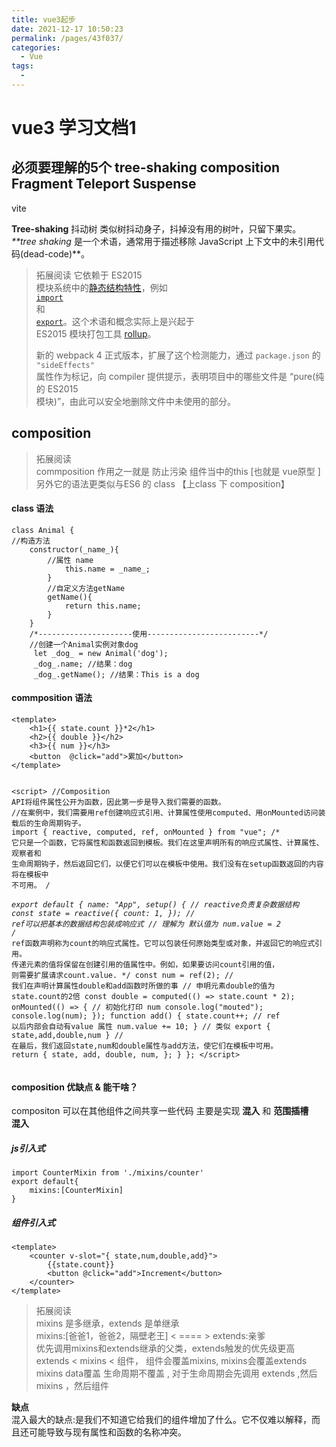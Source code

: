 ```yaml
---
title: vue3起步
date: 2021-12-17 10:50:23
permalink: /pages/43f037/
categories:
  - Vue
tags:
  - 
---
```


<h1 id="vue3-学习文档1">vue3 学习文档1</h1>
<h2 id="必须要理解的5个-tree-shaking-composition--fragment-teleport-suspense">必须要理解的5个 tree-shaking composition  Fragment Teleport Suspense</h2>
<p>vite</p>
<p><strong>Tree-shaking</strong> 抖动树  类似树抖动身子，抖掉没有用的树叶，只留下果实。<br>
<em>**tree shaking</em>  是一个术语，通常用于描述移除 JavaScript 上下文中的未引用代码(dead-code)**。</p>
<blockquote>
<p>拓展阅读 它依赖于 ES2015<br>
模块系统中的<a href="http://exploringjs.com/es6/ch_modules.html#static-module-structure">静态结构特性</a>，例如<br>
<a href="https://developer.mozilla.org/en-US/docs/Web/JavaScript/Reference/Statements/import"><code>import</code></a><br>
和<br>
<a href="https://developer.mozilla.org/en-US/docs/Web/JavaScript/Reference/Statements/export"><code>export</code></a>。这个术语和概念实际上是兴起于<br>
ES2015 模块打包工具  <a href="https://github.com/rollup/rollup">rollup</a>。</p>
<p>新的 webpack 4 正式版本，扩展了这个检测能力，通过  <code>package.json</code>  的  <code>"sideEffects"</code><br>
属性作为标记，向 compiler 提供提示，表明项目中的哪些文件是 “pure(纯的 ES2015<br>
模块)”，由此可以安全地删除文件中未使用的部分。</p>
</blockquote>
<h2 id="composition">composition</h2>
<blockquote>
<p>拓展阅读<br>
commposition 作用之一就是 防止污染 组件当中的this [也就是 vue原型 ]<br>
另外它的语法更类似与ES6 的 class  【上class 下 composition】</p>
</blockquote>
<h4 id="class-语法">class 语法</h4>
<pre><code>class Animal { 
//构造方法  
    constructor(_name_){ 
	    //属性 name 
		    this.name = _name_;  
        } 
        //自定义方法getName 
        getName(){ 
            return this.name;  
        }  
    }
    /*---------------------使用-------------------------*/
    //创建一个Animal实例对象dog  
	 let _dog_ = new Animal('dog');  
	 _dog_.name; //结果：dog  
	 _dog_.getName(); //结果：This is a dog
</code></pre>
<h4 id="commposition--语法">commposition  语法</h4>
<pre><code>&lt;template&gt;
	&lt;h1&gt;{{ state.count }}*2&lt;/h1&gt;
	&lt;h2&gt;{{ double }}&lt;/h2&gt;
	&lt;h3&gt;{{ num }}&lt;/h3&gt;
	&lt;button  @click="add"&gt;累加&lt;/button&gt;
&lt;/template&gt;

&lt;script&gt;
//Composition API将组件属性公开为函数，因此第一步是导入我们需要的函数。
//在案例中，我们需要用ref创建响应式引用、计算属性使用computed、用onMounted访问装载后的生命周期钩子。
import { reactive, computed, ref, onMounted } from  "vue";
/*
它只是一个函数，它将属性和函数返回到模板。我们在这里声明所有的响应式属性、计算属性、观察者和
生命周期钩子，然后返回它们，以便它们可以在模板中使用。我们没有在setup函数返回的内容将在模板中
不可用。
*/	  
export  default {
	name: "App",
	setup() {
	// reactive负责复杂数据结构
	const state =  reactive({
			count: 1,
		});
	// ref可以把基本的数据结构包装成响应式
	// 理解为 默认值为 num.value = 2
	/*
	ref函数声明称为count的响应式属性。它可以包装任何原始类型或对象，并返回它的响应式引用。
	传递元素的值将保留在创建引用的值属性中。例如，如果要访问count引用的值，
	则需要扩展请求count.value.
	*/
	const num =  ref(2);
	// 我们在声明计算属性double和add函数时所做的事 
	// 申明元素double的值为 state.count的2倍
	const double =  computed(() =&gt; state.count *  2);
	onMounted(() =&gt; {
	// 初始化打印 num
		console.log("mouted");
		console.log(num);
	});
	function  add() {
		state.count++;
		// ref 以后内部会自动有value 属性
		num.value +=  10;
	}
	// 类似 export { state,add,double,num }
	// 在最后，我们返回state,num和double属性与add方法，使它们在模板中可用。
	return {
		state,
		add,
		double,
		num,
	};
  }	
};
&lt;/script&gt;
</code></pre>
<h4 id="composition--优缺点--能干啥？">composition  优缺点 &amp; 能干啥？</h4>
<p>compositon 可以在其他组件之间共享一些代码 主要是实现 <strong>混入</strong> 和 <strong>范围插槽</strong><br>
<strong>混入</strong></p>
<h5 id="js引入式">js引入式</h5>
<pre><code>import CounterMixin from './mixins/counter'
export default{
    mixins:[CounterMixin]
}
</code></pre>
<h5 id="组件引入式">组件引入式</h5>
<pre><code>&lt;template&gt;
	&lt;counter v-slot="{ state,num,double,add}"&gt;
		{{state.count}}
		&lt;button @click="add"&gt;Increment&lt;/button&gt;
	&lt;/counter&gt;
&lt;/template&gt;
</code></pre>
<blockquote>
<p>拓展阅读<br>
mixins 是多继承，extends 是单继承<br>
mixins:[爸爸1，爸爸2，隔壁老王]   &lt; ==== &gt; extends:亲爹<br>
优先调用mixins和extends继承的父类，extends触发的优先级更高<br>
extends &lt; mixins &lt; 组件， 组件会覆盖mixins, mixins会覆盖extends<br>
mixins data覆盖 生命周期不覆盖 , 对于生命周期会先调用 extends ,然后mixins ，然后组件</p>
</blockquote>
<p><strong>缺点</strong><br>
混入最大的缺点:是我们不知道它给我们的组件增加了什么。它不仅难以解释，而且还可能导致与现有属性和函数的名称冲突。</p>

